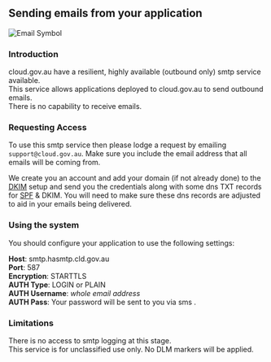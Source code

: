 ## Sending emails from your application

![Email Symbol](/usage/email_symbol.svg "Email Symbol")

### Introduction

cloud.gov.au have a resilient, highly available (outbound only) smtp service available.  
This service allows applications deployed to cloud.gov.au to send outbound emails.  
There is no capability to receive emails.

### Requesting Access

To use this smtp service then please lodge a request by emailing `support@cloud.gov.au`. Make sure you include the email address that all emails will be coming from.

We create you an account and add your domain (if not already done) to the [DKIM](https://en.wikipedia.org/wiki/DomainKeys_Identified_Mail) setup and send you the credentials along with some dns TXT records for [SPF](https://en.wikipedia.org/wiki/Sender_Policy_Framework) & DKIM.
You will need to make sure these dns records are adjusted to aid in your emails being delivered.

### Using the system

You should configure your application to use the following settings:

**Host**: smtp.hasmtp.cld.gov.au  
**Port**: 587  
**Encryption**: STARTTLS  
**AUTH Type**: LOGIN or PLAIN  
**AUTH Username**: *whole email address*  
**AUTH Pass**: Your password will be sent to you via sms .  

### Limitations

There is no access to smtp logging at this stage.  
This service is for unclassified use only. No DLM markers will be applied.
